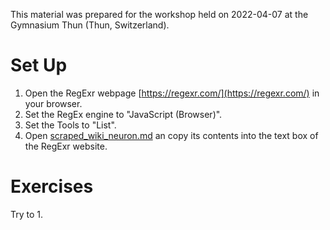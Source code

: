 This material was prepared for the workshop held on 2022-04-07 at the Gymnasium Thun (Thun, Switzerland).

# Set Up
1. Open the RegExr webpage [https://regexr.com/](https://regexr.com/) in your browser.
2. Set the RegEx engine to "JavaScript (Browser)".
3. Set the Tools to "List".
4. Open [scraped_wiki_neuron.md](scraped_wiki_neuron.md) an copy its contents into the text box of the RegExr website. 

# Exercises
Try to 
1. 